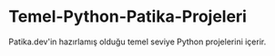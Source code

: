 # Temel-Python-Patika-Projeleri
Patika.dev'in hazırlamış olduğu temel seviye Python projelerini içerir.
